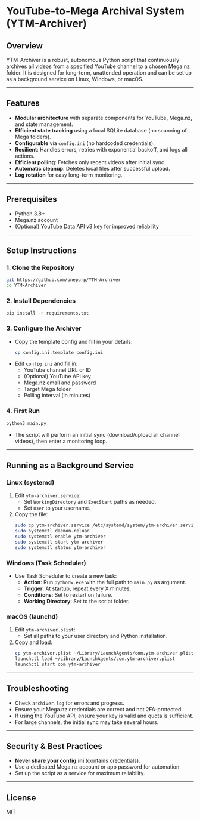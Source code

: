 # YouTube-to-Mega Archival System (YTM-Archiver)

## Overview
YTM-Archiver is a robust, autonomous Python script that continuously archives all videos from a specified YouTube channel to a chosen Mega.nz folder. It is designed for long-term, unattended operation and can be set up as a background service on Linux, Windows, or macOS.

---

## Features
- **Modular architecture** with separate components for YouTube, Mega.nz, and state management.
- **Efficient state tracking** using a local SQLite database (no scanning of Mega folders).
- **Configurable** via `config.ini` (no hardcoded credentials).
- **Resilient**: Handles errors, retries with exponential backoff, and logs all actions.
- **Efficient polling**: Fetches only recent videos after initial sync.
- **Automatic cleanup**: Deletes local files after successful upload.
- **Log rotation** for easy long-term monitoring.

---

## Prerequisites
- Python 3.8+
- Mega.nz account
- (Optional) YouTube Data API v3 key for improved reliability

---

## Setup Instructions

### 1. Clone the Repository
```sh
git https://github.com/onepurp/YTM-Archiver
cd YTM-Archiver
```

### 2. Install Dependencies
```sh
pip install -r requirements.txt
```

### 3. Configure the Archiver
- Copy the template config and fill in your details:
  ```sh
  cp config.ini.template config.ini
  ```
- Edit `config.ini` and fill in:
  - YouTube channel URL or ID
  - (Optional) YouTube API key
  - Mega.nz email and password
  - Target Mega folder
  - Polling interval (in minutes)

### 4. First Run
```sh
python3 main.py
```
- The script will perform an initial sync (download/upload all channel videos), then enter a monitoring loop.

---

## Running as a Background Service

### Linux (systemd)
1. Edit `ytm-archiver.service`:
    - Set `WorkingDirectory` and `ExecStart` paths as needed.
    - Set `User` to your username.
2. Copy the file:
    ```sh
    sudo cp ytm-archiver.service /etc/systemd/system/ytm-archiver.service
    sudo systemctl daemon-reload
    sudo systemctl enable ytm-archiver
    sudo systemctl start ytm-archiver
    sudo systemctl status ytm-archiver
    ```

### Windows (Task Scheduler)
- Use Task Scheduler to create a new task:
    - **Action**: Run `pythonw.exe` with the full path to `main.py` as argument.
    - **Trigger**: At startup, repeat every X minutes.
    - **Conditions**: Set to restart on failure.
    - **Working Directory**: Set to the script folder.

### macOS (launchd)
1. Edit `ytm-archiver.plist`:
    - Set all paths to your user directory and Python installation.
2. Copy and load:
    ```sh
    cp ytm-archiver.plist ~/Library/LaunchAgents/com.ytm-archiver.plist
    launchctl load ~/Library/LaunchAgents/com.ytm-archiver.plist
    launchctl start com.ytm-archiver
    ```

---

## Troubleshooting
- Check `archiver.log` for errors and progress.
- Ensure your Mega.nz credentials are correct and not 2FA-protected.
- If using the YouTube API, ensure your key is valid and quota is sufficient.
- For large channels, the initial sync may take several hours.

---

## Security & Best Practices
- **Never share your config.ini** (contains credentials).
- Use a dedicated Mega.nz account or app password for automation.
- Set up the script as a service for maximum reliability.

---

## License
MIT
